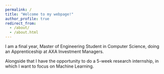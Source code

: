 ```yaml
---
permalink: /
title: "Welcome to my webpage!"
author_profile: true
redirect_from: 
  - /about/
  - /about.html
---
```

I am a final year, Master of Engineering Student in Computer Science, doing an Apprenticeship at AXA Investment Managers.

Alongside that I have the opportunity to do a 5-week research internship, in which I want to focus on Machine Learning.